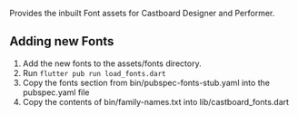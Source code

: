 Provides the inbuilt Font assets for Castboard Designer and Performer.

## Adding new Fonts
1. Add the new fonts to the assets/fonts directory.
2. Run ```flutter pub run load_fonts.dart```
3. Copy the fonts section from bin/pubspec-fonts-stub.yaml into the pubspec.yaml file
4. Copy the contents of bin/family-names.txt into lib/castboard_fonts.dart
